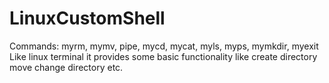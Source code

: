 # LinuxCustomShell  
Commands: myrm, mymv, pipe, mycd, mycat, myls, myps, mymkdir, myexit  
Like linux terminal it provides some basic functionality like create directory move change directory etc.
